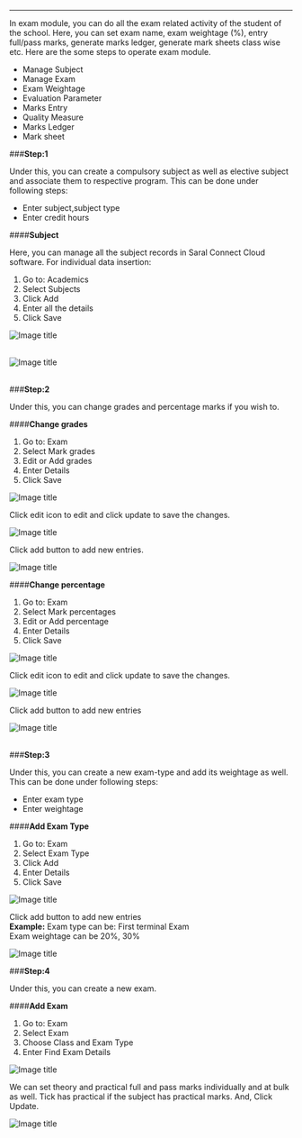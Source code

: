 <hr>
In exam module, you can do all the exam related activity of the student of the school. Here, you can set exam name, exam weightage (%), entry full/pass marks, generate marks ledger, generate mark sheets class wise etc. Here are the some steps to operate exam module. 

- Manage Subject
- Manage Exam
- Exam Weightage
- Evaluation Parameter
- Marks Entry
- Quality Measure
- Marks Ledger
- Mark sheet

###**Step:1**

Under this, you can create a compulsory subject as well as elective subject and associate them to respective program. This can be done under following steps:

- Enter subject,subject type
- Enter credit hours

####**Subject**

Here, you can manage all the subject records in Saral Connect Cloud software. For individual data insertion:

1. Go to: Academics
2. Select Subjects
3. Click Add
4. Enter all the details 
5. Click Save

![Image title](images/subject.png)
<br>
<br>


![Image title](images/add-subject.jpg)
<br>
<br>

###**Step:2**

Under this, you can change grades and percentage marks if you wish to.

####**Change grades**

1. Go to: Exam
2. Select Mark grades
2. Edit or Add grades
4. Enter Details
5. Click Save

![Image title](images/grades.png)


Click edit icon to edit and click update to save the changes.

![Image title](images/edit.jpg)

Click add button to add new entries.

![Image title](images/add-grades.jpg)

####**Change percentage**

1. Go to: Exam
2. Select Mark percentages
2. Edit or Add percentage
4. Enter Details
5. Click Save

![Image title](images/percentage.png)


Click edit icon to edit and click update to save the changes.

![Image title](images/edit-percent.jpg)

Click add button to add new entries

![Image title](images/add-percent.jpg)
<br>
<br>


###**Step:3**

Under this, you can create a new exam-type and add its weightage as well. This can be done under following steps:

- Enter exam type
- Enter weightage

####**Add Exam Type**

1. Go to: Exam
2. Select Exam Type
2. Click Add
4. Enter Details
5. Click Save

![Image title](images/add-type.png)

Click add button to add new entries
<br>
**Example:** Exam type can be: First terminal Exam <br>
Exam weightage can be 20%, 30%


![Image title](images/type.jpg)



###**Step:4**

Under this, you can create a new exam.

####**Add Exam**
1. Go to: Exam
2. Select Exam 
2. Choose Class and Exam Type
4. Enter Find Exam Details


![Image title](images/new-exam.png)

We can set theory and practical full and pass marks individually and at bulk as well. Tick has practical
if the subject has practical marks. And, Click Update.

 ![Image title](images/new-exams.jpg)


